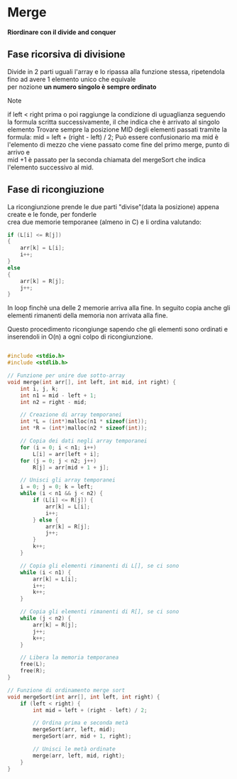 # Merge

**Riordinare con il divide and conquer**

## Fase ricorsiva di divisione  

Divide in 2 parti uguali l'array e lo ripassa alla funzione stessa, ripetendola fino ad avere 1 elemento unico che equivale  
per nozione **un numero singolo è sempre ordinato**  

>[!NOTE]
>if left < right prima o poi raggiunge la condizione di uguaglianza seguendo la formula scritta 
>successivamente, il che indica che è arrivato al singolo elemento
>Trovare sempre la posizione MID degli elementi passati tramite la formula: mid = left + (right - left) / 2;
>Può essere confusionario ma mid è l'elemento di mezzo che viene passato come fine del primo merge, punto di arrivo e  
>mid +1 è passato per la seconda chiamata del mergeSort che indica l'elemento successivo al mid.


## Fase di ricongiuzione

La ricongiunzione prende le due parti "divise"(data la posizione) appena create e le fonde, per fonderle  
crea due memorie temporanee (almeno in C) e li ordina valutando:  

```c
if (L[i] <= R[j])
{
	arr[k] = L[i];
	i++;
}
else
{
	arr[k] = R[j];
	j++;
}
```

In loop finchè una delle 2 memorie arriva alla fine.
In seguito copia anche gli elementi rimanenti della memoria non arrivata alla fine.

Questo procedimento ricongiunge sapendo che gli elementi sono ordinati e inserendoli in O(n) a ogni colpo di ricongiunzione.

```c

#include <stdio.h>
#include <stdlib.h>

// Funzione per unire due sotto-array
void merge(int arr[], int left, int mid, int right) {
    int i, j, k;
    int n1 = mid - left + 1;
    int n2 = right - mid;

    // Creazione di array temporanei
    int *L = (int*)malloc(n1 * sizeof(int));
    int *R = (int*)malloc(n2 * sizeof(int));

    // Copia dei dati negli array temporanei
    for (i = 0; i < n1; i++)
        L[i] = arr[left + i];
    for (j = 0; j < n2; j++)
        R[j] = arr[mid + 1 + j];

    // Unisci gli array temporanei
    i = 0; j = 0; k = left;
    while (i < n1 && j < n2) {
        if (L[i] <= R[j]) {
            arr[k] = L[i];
            i++;
        } else {
            arr[k] = R[j];
            j++;
        }
        k++;
    }

    // Copia gli elementi rimanenti di L[], se ci sono
    while (i < n1) {
        arr[k] = L[i];
        i++;
        k++;
    }

    // Copia gli elementi rimanenti di R[], se ci sono
    while (j < n2) {
        arr[k] = R[j];
        j++;
        k++;
    }

    // Libera la memoria temporanea
    free(L);
    free(R);
}

// Funzione di ordinamento merge sort
void mergeSort(int arr[], int left, int right) {
    if (left < right) {
        int mid = left + (right - left) / 2;

        // Ordina prima e seconda metà
        mergeSort(arr, left, mid);
        mergeSort(arr, mid + 1, right);

        // Unisci le metà ordinate
        merge(arr, left, mid, right);
    }
}

```